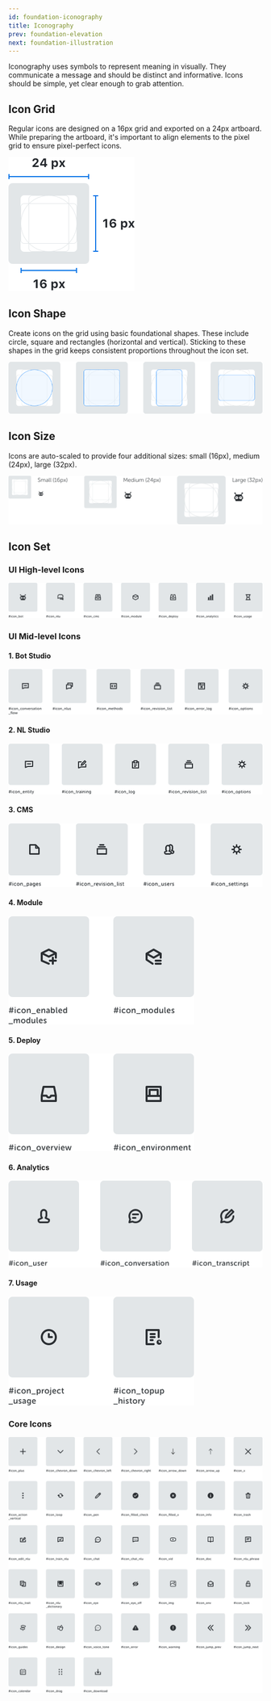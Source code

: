 ```yaml
---
id: foundation-iconography
title: Iconography
prev: foundation-elevation
next: foundation-illustration
---
```


<text-primary>

Iconography uses symbols to represent meaning in visually. They communicate a message and should be distinct and informative. Icons should be simple, yet clear enough to grab attention.

</text-primary>

## Icon Grid

Regular icons are designed on a 16px grid and exported on a 24px artboard. While preparing the artboard, it's important to align elements to the pixel grid to ensure pixel-perfect icons.

![iconography-img-1](../../assets/images/design/foundation/iconography-img-1.png)

## Icon Shape

Create icons on the grid using basic foundational shapes. These include circle, square and rectangles (horizontal and vertical). Sticking to these shapes in the grid keeps consistent proportions throughout the icon set.

![iconography-img-2](../../assets/images/design/foundation/iconography-img-2.png)

## Icon Size

Icons are auto-scaled to provide four additional sizes: small (16px), medium (24px), large (32px).

![iconography-img-3](../../assets/images/design/foundation/iconography-img-3.png)

## Icon Set

### UI High-level Icons

![hi-level-icons](../../assets/images/design/foundation/hi-level-icons.png)

### UI Mid-level Icons

#### 1. Bot Studio

![bot-studio-icons](../../assets/images/design/foundation/bot-studio-icons.png)

#### 2. NL Studio

![nl-studio-icons](../../assets/images/design/foundation/nl-studio-icons.png)

#### 3. CMS

![cms-icons](../../assets/images/design/foundation/cms-icons.png)

#### 4. Module

![module-icons](../../assets/images/design/foundation/module-icons.png)

#### 5. Deploy

![deploy-icons](../../assets/images/design/foundation/deploy-icons.png)

#### 6. Analytics

![analytics-icons](../../assets/images/design/foundation/analytics-icons.png)

#### 7. Usage

![usage-icons](../../assets/images/design/foundation/usage-icons.png)

### Core Icons

![core-icons](../../assets/images/design/foundation/core-icons.png)
